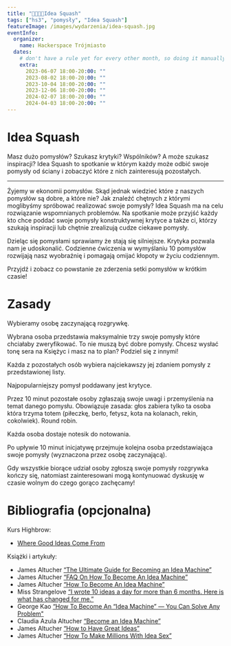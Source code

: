 ```yaml
---
title: "🤔💭💡🎾Idea Squash"
tags: ["hs3", "pomysły", "Idea Squash"]
featureImage: /images/wydarzenia/idea-squash.jpg
eventInfo:
  organizer:
    name: Hackerspace Trójmiasto
  dates:
    # don't have a rule yet for every other month, so doing it manually
    extra: 
      2023-06-07 18:00-20:00: ""
      2023-08-02 18:00-20:00: ""
      2023-10-04 18:00-20:00: ""
      2023-12-06 18:00-20:00: ""
      2024-02-07 18:00-20:00: ""
      2024-04-03 18:00-20:00: ""
---
```


# Idea Squash

Masz dużo pomysłów? Szukasz krytyki? Wspólników? A może szukasz inspiracji? Idea Squash to spotkanie w którym każdy może odbić swoje pomysły od ściany i zobaczyć które z nich zainteresują pozostałych.

---

Żyjemy w ekonomii pomysłów. Skąd jednak wiedzieć które z naszych pomysłów są dobre, a które nie? Jak znaleźć chętnych z którymi moglibyśmy spróbować realizować swoje pomysły? Idea Squash ma na celu rozwiązanie wspomnianych problemów. Na spotkanie może przyjść każdy kto chce poddać swoje pomysły konstruktywnej krytyce a także ci, którzy szukają inspiracji lub chętnie zrealizują cudze ciekawe pomysły.

Dzieląc się pomysłami sprawiamy że stają się silniejsze. Krytyka pozwala nam je udoskonalić. Codzienne ćwiczenia w wymyślaniu 10 pomysłów rozwijają nasz wyobraźnię i pomagają omijać kłopoty w życiu codziennym.

Przyjdź i zobacz co powstanie ze zderzenia setki pomysłów w krótkim czasie!

# Zasady

Wybieramy osobę zaczynającą rozgrywkę.

Wybrana osoba przedstawia maksymalnie trzy swoje pomysły które chciałaby zweryfikować. To nie muszą być dobre pomysły. Chcesz wysłać tonę sera na Księżyc i masz na to plan? Podziel się z innymi!

Każda z pozostałych osób wybiera najciekawszy jej zdaniem pomysły z przedstawionej listy.

Najpopularniejszy pomysł poddawany jest krytyce.

Przez 10 minut pozostałe osoby zgłaszają swoje uwagi i przemyślenia na temat danego pomysłu. Obowiązuje zasada: głos zabiera tylko ta osoba która trzyma totem (piłeczkę, berło, fetysz, kota na kolanach, rekin, cokolwiek). Round robin.

Każda osoba dostaje notesik do notowania.

Po upływie 10 minut inicjatywę przejmuje kolejna osoba przedstawiająca swoje pomysły (wyznaczona przez osobę zaczynającą).

Gdy wszystkie biorące udział osoby zgłoszą swoje pomysły rozgrywka kończy się, natomiast zainteresowani mogą kontynuować dyskusję w czasie wolnym do czego gorąco zachęcamy!

# Bibliografia (opcjonalna)

Kurs Highbrow:

- [Where Good Ideas Come From](https://gohighbrow.com/portfolio/where-good-ideas-come-from/)

Książki i artykuły:

- James Altucher [“The Ultimate Guide for Becoming an Idea Machine”](https://jamesaltucher.com/2014/05/the-ultimate-guide-for-becoming-an-idea-machine/)
- James Altucher [“FAQ On How To Become An Idea Machine”](https://jamesaltucher.com/2015/01/faq-on-how-to-become-an-idea-machine/)
- James Altucher [“How To Become An Idea Machine”](https://jamesaltucher.com/2012/10/how-to-become-an-idea-machine/)
- Miss Strangelove [“I wrote 10 ideas a day for more than 6 months. Here is what has changed for me.”](https://byrslf.co/i-wrote-10-ideas-a-day-for-more-than-6-months-here-is-what-has-changed-for-me-giveaway-d1f747502c03)
- George Kao [“How To Become An “Idea Machine” — You Can Solve Any Problem"](https://medium.com/@georgekao/how-to-become-an-idea-machine-that-can-solve-any-problem-9f0486a160b2)
- Claudia Azula Altucher [“Become an Idea Machine”](https://www.goodreads.com/book/show/24416709-become-an-idea-machine)
- James Altucher [“How to Have Great Ideas”](https://jamesaltucher.com/2012/04/how-to-have-great-ideas/%20James%20Altucher)
- James Altucher [“How To Make Millions With Idea Sex”](https://jamesaltucher.com/2015/10/how-to-make-millions-with-idea-sex/)
